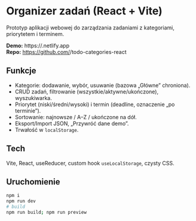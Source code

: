 # Organizer zadań (React + Vite)
Prototyp aplikacji webowej do zarządzania zadaniami z kategoriami, priorytetem i terminem.

**Demo:** https://<twoj-projekt>.netlify.app  
**Repo:** https://github.com/<annielanie-dev>/todo-categories-react

## Funkcje
- Kategorie: dodawanie, wybór, usuwanie (bazowa „Główne” chroniona).
- CRUD zadań, filtrowanie (wszystkie/aktywne/ukończone), wyszukiwarka.
- Priorytet (niski/średni/wysoki) i termin (deadline, oznaczenie „po terminie”).
- Sortowanie: najnowsze / A–Z / ukończone na dół.
- Eksport/Import JSON, „Przywróć dane demo”.
- Trwałość w `localStorage`.

## Tech
Vite, React, useReducer, custom hook `useLocalStorage`, czysty CSS.

## Uruchomienie
```bash
npm i
npm run dev
# build
npm run build; npm run preview

